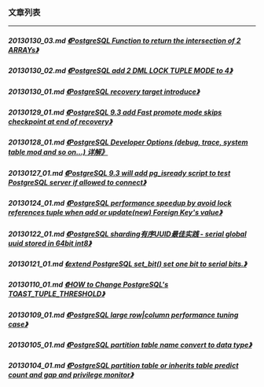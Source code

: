 ### 文章列表  
----  
##### 20130130_03.md   [《PostgreSQL Function to return the intersection of 2 ARRAYs》](20130130_03.md)  
##### 20130130_02.md   [《PostgreSQL add 2 DML LOCK TUPLE MODE to 4》](20130130_02.md)  
##### 20130130_01.md   [《PostgreSQL recovery target introduce》](20130130_01.md)  
##### 20130129_01.md   [《PostgreSQL 9.3 add Fast promote mode skips checkpoint at end of recovery》](20130129_01.md)  
##### 20130128_01.md   [《PostgreSQL Developer Options (debug, trace, system table mod and so on...) 详解》](20130128_01.md)  
##### 20130127_01.md   [《PostgreSQL 9.3 will add pg_isready script to test PostgreSQL server if allowed to connect》](20130127_01.md)  
##### 20130124_01.md   [《PostgreSQL performance speedup by avoid lock references tuple when add or update(new) Foreign Key's value》](20130124_01.md)  
##### 20130122_01.md   [《PostgreSQL sharding有序UUID最佳实践 - serial global uuid stored in 64bit int8》](20130122_01.md)  
##### 20130121_01.md   [《extend PostgreSQL set_bit() set one bit to serial bits.》](20130121_01.md)  
##### 20130110_01.md   [《HOW to Change PostgreSQL's TOAST_TUPLE_THRESHOLD》](20130110_01.md)  
##### 20130109_01.md   [《PostgreSQL large row|column performance tuning case》](20130109_01.md)  
##### 20130105_01.md   [《PostgreSQL partition table name convert to data type》](20130105_01.md)  
##### 20130104_01.md   [《PostgreSQL partition table or inherits table predict count and gap and privilege monitor》](20130104_01.md)  
